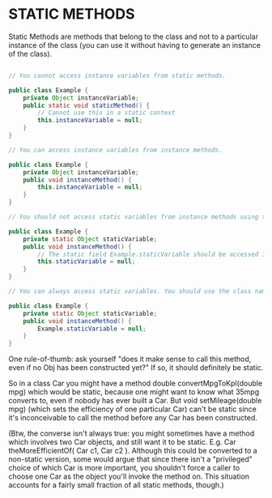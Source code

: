 # STATIC METHODS

Static Methods are methods that belong to the class and not to a particular instance of the class (you can use it without having to generate an instance of the class).

```JAVA

// You cannot access instance variables from static methods.

public class Example {
    private Object instanceVariable;
    public static void staticMethod() {
        // Cannot use this in a static context
        this.instanceVariable = null;
    }
}

// You can access instance variables from instance methods.

public class Example {
    private Object instanceVariable;
    public void instanceMethod() {
        this.instanceVariable = null;
    }
}

// You should not access static variables from instance methods using this.

public class Example {
    private static Object staticVariable;
    public void instanceMethod() {
        // The static field Example.staticVariable should be accessed in a static way
        this.staticVariable = null;
    }
}

// You can always access static variables. You should use the class name.

public class Example {
    private static Object staticVariable;
    public void instanceMethod() {
        Example.staticVariable = null;
    }
}
```

One rule-of-thumb: ask yourself "does it make sense to call this method, even if no Obj has been constructed yet?" If so, it should definitely be static.

So in a class Car you might have a method double convertMpgToKpl(double mpg) which would be static, because one might want to know what 35mpg converts to, even if nobody has ever built a Car. But void setMileage(double mpg) (which sets the efficiency of one particular Car) can't be static since it's inconceivable to call the method before any Car has been constructed.

(Btw, the converse isn't always true: you might sometimes have a method which involves two Car objects, and still want it to be static. E.g. Car theMoreEfficientOf( Car c1, Car c2 ). Although this could be converted to a non-static version, some would argue that since there isn't a "privileged" choice of which Car is more important, you shouldn't force a caller to choose one Car as the object you'll invoke the method on. This situation accounts for a fairly small fraction of all static methods, though.)